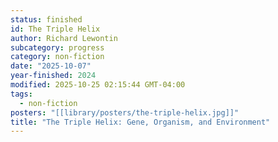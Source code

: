 ```yaml
---
status: finished
id: The Triple Helix
author: Richard Lewontin
subcategory: progress
category: non-fiction
date: "2025-10-07"
year-finished: 2024
modified: 2025-10-25 02:15:44 GMT-04:00
tags:
  - non-fiction
posters: "[[library/posters/the-triple-helix.jpg]]"
title: "The Triple Helix: Gene, Organism, and Environment"
---
```

